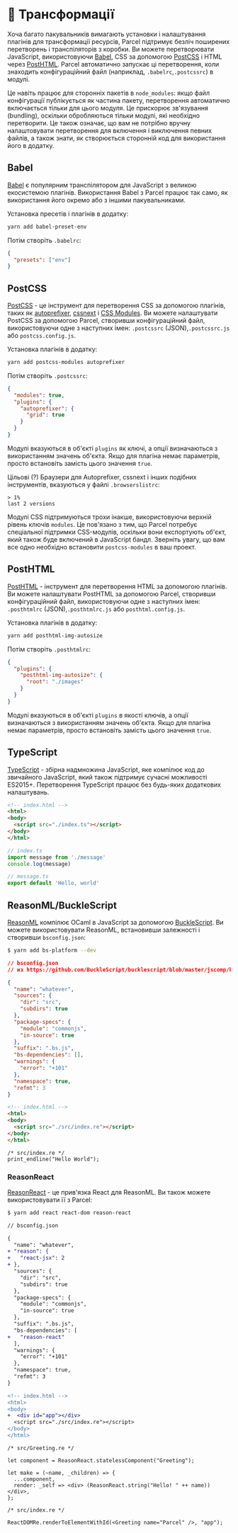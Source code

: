# 🐠 Трансформації

Хоча багато пакувальників вимагають установки і налаштування плагінів для трансформації ресурсів, Parcel підтримує безліч поширених перетворень і транспіляторів з коробки. Ви можете перетворювати JavaScript, використовуючи [Babel](https://babeljs.io), CSS за допомогою [PostCSS](http://postcss.org) і HTML через [PostHTML](https://github.com/posthtml/posthtml). Parcel автоматично запускає ці перетворення, коли знаходить конфігураційний файл (наприклад, `.babelrc`,`.postcssrc`) в модулі.

Це навіть працює для сторонніх пакетів в `node_modules`: якщо файл конфігурації публікується як частина пакету, перетворення автоматично включається тільки для цього модуля. Це прискорює зв'язування (bundling), оскільки обробляються тільки модулі, які необхідно перетворити. Це також означає, що вам не потрібно вручну налаштовувати перетворення для включення і виключення певних файлів, а також знати, як створюється сторонній код для використання його в додатку.

## Babel

[Babel](https://babeljs.io) є популярним транспілятором для JavaScript з великою екосистемою плагінів. Використання Babel з Parcel працює так само, як використання його окремо або з іншими пакувальниками.

Установка пресетів і плагінів в додатку:

```bash
yarn add babel-preset-env
```

Потім створіть `.babelrc`:

```json
{
  "presets": ["env"]
}
```

## PostCSS

[PostCSS](http://postcss.org) - це інструмент для перетворення CSS за допомогою плагінів, таких як [autoprefixer](https://github.com/postcss/autoprefixer), [cssnext](http://cssnext.io/) і [CSS Modules](https://github.com/css-modules/css-modules). Ви можете налаштувати PostCSS за допомогою Parcel, створивши конфігураційний файл, використовуючи одне з наступних імен: `.postcssrc` (JSON),`.postcssrc.js` або `postcss.config.js`.

Установка плагінів в додатку:

```bash
yarn add postcss-modules autoprefixer
```

Потім створіть `.postcssrc`:

```json
{
  "modules": true,
  "plugins": {
    "autoprefixer": {
      "grid": true
    }
  }
}
```

Модулі вказуються в об'єкті `plugins` як ключі, а опції визначаються з використанням значень об'єкта. Якщо для плагіна немає параметрів, просто встановіть замість цього значення `true`.

Цільові (?) Браузери для Autoprefixer, cssnext і інших подібних інструментів, вказуються у файлі `.browserslistrc`:

```
> 1%
last 2 versions
```

Модулі CSS підтримуються трохи інакше, використовуючи верхній рівень ключів `modules`. Це пов'язано з тим, що Parcel потребує спеціальної підтримки CSS-модулів, оскільки вони експортують об'єкт, який також буде включений в JavaScript бандл. Зверніть увагу, що вам все одно необхідно встановити `postcss-modules` в ваш проект.

## PostHTML

[PostHTML](https://github.com/posthtml/posthtml) - інструмент для перетворення HTML за допомогою плагінів. Ви можете налаштувати PostHTML за допомогою Parcel, створивши конфігураційний файл, використовуючи одне з наступних імен: `.posthtmlrc` (JSON),`.posthtmlrc.js` або `posthtml.config.js`.

Установка плагінів в додатку:

```bash
yarn add posthtml-img-autosize
```

Потім створіть `.posthtmlrc`:

```json
{
  "plugins": {
    "posthtml-img-autosize": {
      "root": "./images"
    }
  }
}
```

Модулі вказуються в об'єкті `plugins` в якості ключів, а опції визначаються з використанням значень об'єкта. Якщо для плагіна немає параметрів, просто встановіть замість цього значення `true`.

## TypeScript

[TypeScript](https://www.typescriptlang.org/) - збірна надмножина JavaScript, яке компілює код до звичайного JavaScript, який також підтримує сучасні можливості ES2015+. Перетворення TypeScript працює без будь-яких додаткових налаштувань.

```html
<!-- index.html -->
<html>
<body>
  <script src="./index.ts"></script>
</body>
</html>
```

```typescript
// index.ts
import message from './message'
console.log(message)
```

```typescript
// message.ts
export default 'Hello, world'
```

## ReasonML/BuckleScript

[ReasonML](https://reasonml.github.io/) компілює OCaml в JavaScript за допомогою [BuckleScript](https://bucklescript.github.io). Ви можете використовувати ReasonML, встановивши залежності і створивши `bsconfig.json`:

```bash
$ yarn add bs-platform --dev
```

```json
// bsconfig.json
// из https://github.com/BuckleScript/bucklescript/blob/master/jscomp/bsb/templates/basic-reason/bsconfig.json

{
  "name": "whatever",
  "sources": {
    "dir": "src",
    "subdirs": true
  },
  "package-specs": {
    "module": "commonjs",
    "in-source": true
  },
  "suffix": ".bs.js",
  "bs-dependencies": [],
  "warnings": {
    "error": "+101"
  },
  "namespace": true,
  "refmt": 3
}
```

```html
<!-- index.html -->
<html>
<body>
  <script src="./src/index.re"></script>
</body>
</html>
```

```reason
/* src/index.re */
print_endline("Hello World");
```

### ReasonReact

[ReasonReact](https://reasonml.github.io/reason-react/) - це прив'язка React для ReasonML. Ви також можете використовувати її з Parcel:

```bash
$ yarn add react react-dom reason-react
```

```diff
// bsconfig.json

{
  "name": "whatever",
+ "reason": {
+   "react-jsx": 2
+ },
  "sources": {
    "dir": "src",
    "subdirs": true
  },
  "package-specs": {
    "module": "commonjs",
    "in-source": true
  },
  "suffix": ".bs.js",
  "bs-dependencies": [
+   "reason-react"
  ],
  "warnings": {
    "error": "+101"
  },
  "namespace": true,
  "refmt": 3
}
```

```diff
<!-- index.html -->
<html>
<body>
+  <div id="app"></div>
  <script src="./src/index.re"></script>
</body>
</html>
```

```reason
/* src/Greeting.re */

let component = ReasonReact.statelessComponent("Greeting");

let make = (~name, _children) => {
  ...component,
  render: _self => <div> (ReasonReact.string("Hello! " ++ name)) </div>,
};
```

```reason
/* src/index.re */

ReactDOMRe.renderToElementWithId(<Greeting name="Parcel" />, "app");
```
